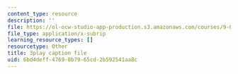 ```yaml
---
content_type: resource
description: ''
file: https://ol-ocw-studio-app-production.s3.amazonaws.com/courses/9-00sc-introduction-to-psychology-fall-2011/6bd4deff47690b7965cd2b592541aa8c_SjjGiqf96rI.srt
file_type: application/x-subrip
learning_resource_types: []
resourcetype: Other
title: 3play caption file
uid: 6bd4deff-4769-0b79-65cd-2b592541aa8c
---
```


